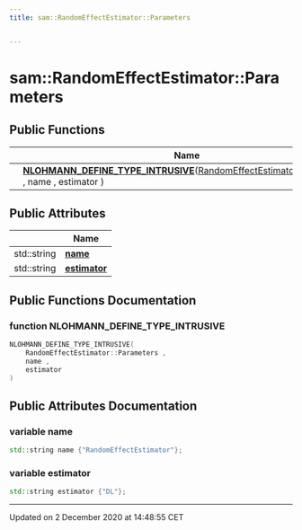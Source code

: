 ```yaml
---
title: sam::RandomEffectEstimator::Parameters


---
```


# sam::RandomEffectEstimator::Parameters



















## Public Functions

|                | Name           |
| -------------- | -------------- |
|  | **[NLOHMANN_DEFINE_TYPE_INTRUSIVE](/doxygen/Classes/structsam_1_1_random_effect_estimator_1_1_parameters/#function-nlohmann_define_type_intrusive)**([RandomEffectEstimator::Parameters](/doxygen/Classes/structsam_1_1_random_effect_estimator_1_1_parameters/) , name , estimator )  |


## Public Attributes

|                | Name           |
| -------------- | -------------- |
| std::string | **[name](/doxygen/Classes/structsam_1_1_random_effect_estimator_1_1_parameters/#variable-name)**  |
| std::string | **[estimator](/doxygen/Classes/structsam_1_1_random_effect_estimator_1_1_parameters/#variable-estimator)**  |














## Public Functions Documentation

### function NLOHMANN_DEFINE_TYPE_INTRUSIVE

```cpp
NLOHMANN_DEFINE_TYPE_INTRUSIVE(
    RandomEffectEstimator::Parameters ,
    name ,
    estimator 
)
```































## Public Attributes Documentation

### variable name

```cpp
std::string name {"RandomEffectEstimator"};
```





























### variable estimator

```cpp
std::string estimator {"DL"};
```

































-------------------------------

Updated on  2 December 2020 at 14:48:55 CET